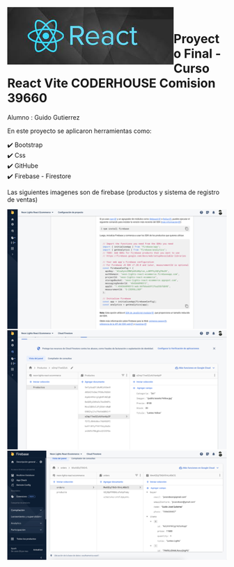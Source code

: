 <img src='./imgReadme/react1.jpg' align='left'>

<br>
<h1>Proyecto Final - Curso React Vite CODERHOUSE Comision 39660 </h1>
Alumno : Guido Gutierrez

En este proyecto se aplicaron herramientas como:

✔️ Bootstrap <br>
✔️ Css <br>
✔️ GitHube <br>
✔️ Firebase - Firestore <br>

Las siguientes imagenes son de firebase (productos y sistema de registro de ventas)


<img src='./imgReadme/Captura1.png' >
<img src='./imgReadme/Captura2.png' >
<img src='./imgReadme/Captura3.png' >
